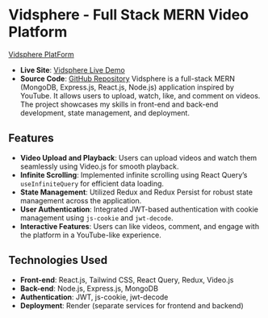 # Vidsphere - Full Stack MERN Video Platform
[Vidsphere PlatForm](./vidSphere.png)
- **Live Site**: [Vidsphere Live Demo](https://vidsphere.onrender.com)  
- **Source Code**: [GitHub Repository](https://github.com/sourabh-yalagod/Full-stack-React-video-project)
Vidsphere is a full-stack MERN (MongoDB, Express.js, React.js, Node.js) application inspired by YouTube. It allows users to upload, watch, like, and comment on videos. The project showcases my skills in front-end and back-end development, state management, and deployment.

## Features

- **Video Upload and Playback**: Users can upload videos and watch them seamlessly using Video.js for smooth playback.
- **Infinite Scrolling**: Implemented infinite scrolling using React Query’s `useInfiniteQuery` for efficient data loading.
- **State Management**: Utilized Redux and Redux Persist for robust state management across the application.
- **User Authentication**: Integrated JWT-based authentication with cookie management using `js-cookie` and `jwt-decode`.
- **Interactive Features**: Users can like videos, comment, and engage with the platform in a YouTube-like experience.

## Technologies Used

- **Front-end**: React.js, Tailwind CSS, React Query, Redux, Video.js
- **Back-end**: Node.js, Express.js, MongoDB
- **Authentication**: JWT, js-cookie, jwt-decode
- **Deployment**: Render (separate services for frontend and backend)



